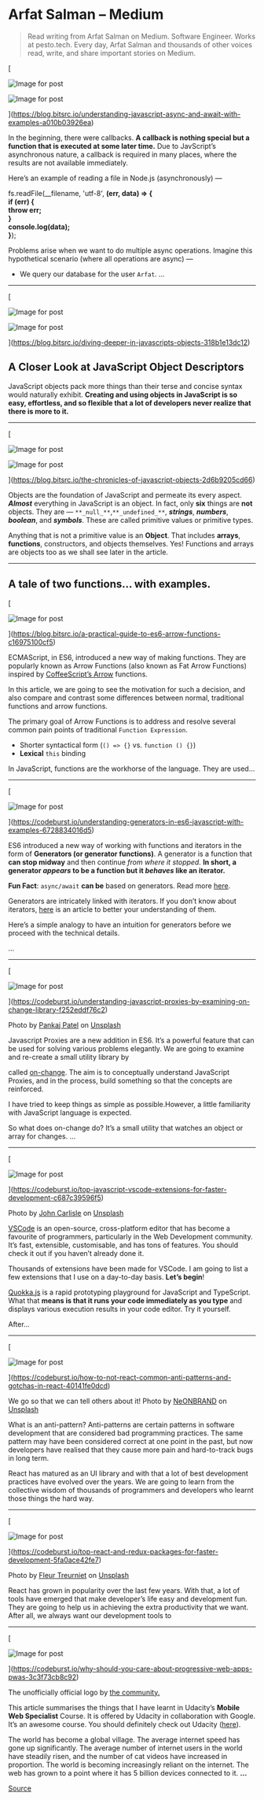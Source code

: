 # Arfat Salman – Medium

> Read writing from Arfat Salman on Medium. Software Engineer. Works at pesto.tech. Every day, Arfat Salman and thousands of other voices read, write, and share important stories on Medium.

[

![Image for post](https://miro.medium.com/max/60/1*3kAwfTZXxNynBOB5O6VQtg.jpeg?q=20)

![Image for post](https://miro.medium.com/max/2000/1*3kAwfTZXxNynBOB5O6VQtg.jpeg)







](https://blog.bitsrc.io/understanding-javascript-async-and-await-with-examples-a010b03926ea)

In the beginning, there were callbacks. **A callback is nothing special but a function that is executed at some later time.** Due to JavScript’s asynchronous nature, a callback is required in many places, where the results are not available immediately.

Here’s an example of reading a file in Node.js (asynchronously) —

fs.readFile(\_\_filename, 'utf-8', **(err, data) => {  
  if (err) {  
    throw err;  
  }  
  console.log(data);  
}**);

Problems arise when we want to do multiple async operations. Imagine this hypothetical scenario (where all operations are async) —

*   We query our database for the user `Arfat`. …

* * *

[

![Image for post](https://miro.medium.com/max/60/1*vZGZsLvPF4dPZtp1xu7CNg.jpeg?q=20)

![Image for post](https://miro.medium.com/max/2000/1*vZGZsLvPF4dPZtp1xu7CNg.jpeg)







](https://blog.bitsrc.io/diving-deeper-in-javascripts-objects-318b1e13dc12)

A Closer Look at JavaScript Object Descriptors
----------------------------------------------

JavaScript objects pack more things than their terse and concise syntax would naturally exhibit. **Creating and using objects in JavaScript is so easy, effortless, and so flexible that a lot of developers never realize that there is more to it.**

* * *

[

![Image for post](https://miro.medium.com/max/60/1*-H2i1vBcjmvHnUWv8D583A.jpeg?q=20)

![Image for post](https://miro.medium.com/max/2000/1*-H2i1vBcjmvHnUWv8D583A.jpeg)







](https://blog.bitsrc.io/the-chronicles-of-javascript-objects-2d6b9205cd66)

Objects are the foundation of JavaScript and permeate its every aspect. **_Almost_** everything in JavaScript is an object. In fact, only **six** things are **not** objects. They are — `**_null_**`,`**_undefined_**`, **_strings_**, **_numbers_**, **_boolean_**, and **_symbols_**. These are called primitive values or primitive types.

Anything that is not a primitive value is an **Object**. That includes **arrays**, **functions**, constructors, and objects themselves. Yes! Functions and arrays are objects too as we shall see later in the article.

* * *

A tale of two functions… with examples.
---------------------------------------

[

![Image for post](https://miro.medium.com/max/2000/1*nP3F4PpwWwkqEnEGy3Lnwg.jpeg)





](https://blog.bitsrc.io/a-practical-guide-to-es6-arrow-functions-c16975100cf5)

ECMAScript, in ES6, introduced a new way of making functions. They are popularly known as Arrow Functions (also known as Fat Arrow Functions) inspired by [CoffeeScript’s Arrow](https://coffeescript.org/#fat-arrow) functions.

In this article, we are going to see the motivation for such a decision, and also compare and contrast some differences between normal, traditional functions and arrow functions.

The primary goal of Arrow Functions is to address and resolve several common pain points of traditional `Function Expression`.

*   Shorter syntactical form (`() => {}` vs. `function () {}`)
*   **Lexical** `this` binding

In JavaScript, functions are the workhorse of the language. They are used…

* * *

[

![Image for post](https://miro.medium.com/max/2000/1*nEHGVTF6h49u2-LR6cfCAw.jpeg)





](https://codeburst.io/understanding-generators-in-es6-javascript-with-examples-6728834016d5)

ES6 introduced a new way of working with functions and iterators in the form of **Generators (or generator functions)**. A generator is a function that **can stop midway** and then continue _from where it stopped._ **In short, a generator _appears_ to be a function but it _behaves_ like an iterator.**

**Fun Fact**: `async/await` **can be** based on generators. Read more [here](https://tc39.github.io/ecmascript-asyncawait/).

Generators are intricately linked with iterators. If you don’t know about iterators, [here](https://codeburst.io/a-simple-guide-to-es6-iterators-in-javascript-with-examples-189d052c3d8e) is an article to better your understanding of them.

Here’s a simple analogy to have an intuition for generators before we proceed with the technical details.

…

* * *

[

![Image for post](https://miro.medium.com/max/3840/1*CeZlbYvpCxYJ9prikN7UBQ.jpeg)





](https://codeburst.io/understanding-javascript-proxies-by-examining-on-change-library-f252eddf76c2)

Photo by [Pankaj Patel](https://unsplash.com/photos/Fi-GJaLRGKc?utm_source=unsplash&utm_medium=referral&utm_content=creditCopyText) on [Unsplash](https://unsplash.com/search/photos/javascript?utm_source=unsplash&utm_medium=referral&utm_content=creditCopyText)

Javascript Proxies are a new addition in ES6. It’s a powerful feature that can be used for solving various problems elegantly. We are going to examine and re-create a small utility library by

called [on-change](https://github.com/sindresorhus/on-change). The aim is to conceptually understand JavaScript Proxies, and in the process, build something so that the concepts are reinforced.

I have tried to keep things as simple as possible.However, a little familiarity with JavaScript language is expected.

So what does on-change do? It’s a small utility that watches an object or array for changes. …

* * *

[

![Image for post](https://miro.medium.com/max/4800/1*NaL3SxOBXbrwXrAciJyM3Q.jpeg)





](https://codeburst.io/top-javascript-vscode-extensions-for-faster-development-c687c39596f5)

Photo by [John Carlisle](https://unsplash.com/photos/l090uFWoPaI?utm_source=unsplash&utm_medium=referral&utm_content=creditCopyText) on [Unsplash](https://unsplash.com/search/photos/tools-?utm_source=unsplash&utm_medium=referral&utm_content=creditCopyText)

[VSCode](https://code.visualstudio.com/) is an open-source, cross-platform editor that has become a favourite of programmers, particularly in the Web Development community. It’s fast, extensible, customisable, and has tons of features. You should check it out if you haven’t already done it.

Thousands of extensions have been made for VSCode. I am going to list a few extensions that I use on a day-to-day basis. **Let’s begin**!

[Quokka.js](https://quokkajs.com/) is a rapid prototyping playground for JavaScript and TypeScript. What that **means is that it runs your code immediately as you type** and displays various execution results in your code editor. Try it yourself.

After…[](https://marketplace.visualstudio.com/items?itemName=WallabyJs.quokka-vscode)

* * *

[

![Image for post](https://miro.medium.com/max/4800/1*00F8QCjUhHAXqhnorGZSOg.jpeg)





](https://codeburst.io/how-to-not-react-common-anti-patterns-and-gotchas-in-react-40141fe0dcd)

We go so that we can tell others about it! Photo by [NeONBRAND](https://unsplash.com/photos/-Cmz06-0btw?utm_source=unsplash&utm_medium=referral&utm_content=creditCopyText) on [Unsplash](https://unsplash.com/search/photos/caution?utm_source=unsplash&utm_medium=referral&utm_content=creditCopyText)

What is an anti-pattern? Anti-patterns are certain patterns in software development that are considered bad programming practices. The same pattern may have been considered correct at one point in the past, but now developers have realised that they cause more pain and hard-to-track bugs in long term.

React has matured as an UI library and with that a lot of best development practices have evolved over the years. We are going to learn from the collective wisdom of thousands of programmers and developers who learnt those things the hard way.

* * *

[

![Image for post](https://miro.medium.com/max/4800/1*mOfFxGkE0FP-eQ30xoYxlQ.jpeg)





](https://codeburst.io/top-react-and-redux-packages-for-faster-development-5fa0ace42fe7)

Photo by [Fleur Treurniet](https://unsplash.com/photos/dQf7RZhMOJU?utm_source=unsplash&utm_medium=referral&utm_content=creditCopyText) on [Unsplash](https://unsplash.com/search/photos/tools?utm_source=unsplash&utm_medium=referral&utm_content=creditCopyText)

React has grown in popularity over the last few years. With that, a lot of tools have emerged that make developer’s life easy and development fun. They are going to help us in achieving the extra productivity that we want. After all, we always want our development tools to

* * *

[

![Image for post](https://miro.medium.com/max/4096/1*M8OiLAXoENK7Yi1-2yeQig.png)





](https://codeburst.io/why-should-you-care-about-progressive-web-apps-pwas-3c3f73cb8c92)

The unofficially official logo by [the community.](chrome-extension://cjedbglnccaioiolemnfhjncicchinao/samsung-internet-dev/we-now-have-a-community-approved-progressive-web-apps-logo-823f212f57c9)

This article summarises the things that I have learnt in Udacity’s **Mobile Web Specialist** Course. It is offered by Udacity in collaboration with Google. It’s an awesome course. You should definitely check out Udacity ([here](https://goo.gl/nvzoPG)).

The world has become a global village. The average internet speed has gone up significantly. The average number of internet users in the world have steadily risen, and the number of cat videos have increased in proportion. The world is becoming increasingly reliant on the internet. The web has grown to a point where it has 5 billion devices connected to it. **…**


[Source](https://medium.com/@arfatsalman)